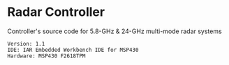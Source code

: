 # Radar Controller

Controller's source code for 5.8-GHz & 24-GHz multi-mode radar systems

    Version: 1.1
    IDE: IAR Embedded Workbench IDE for MSP430
    Hardware: MSP430 F2618TPM
